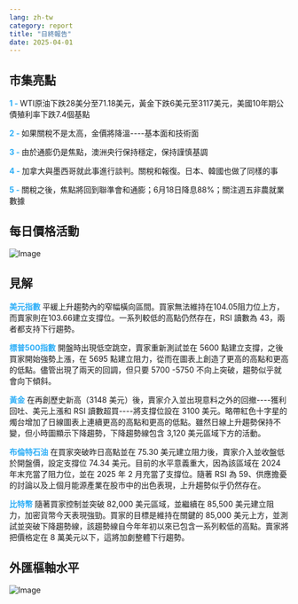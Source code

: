 ```yaml
---
lang: zh-tw
category: report
title: "日終報告"
date: 2025-04-01
---
```



<h2>市集亮點</h2>
<strong style="color: #2caef7;">1 - </strong> WTI原油下跌28美分至71.18美元，黃金下跌6美元至3117美元，美國10年期公債殖利率下跌7.4個基點

<strong style="color: #2caef7;">2 - </strong> 如果關稅不是太高，金價將降溫----基本面和技術面

<strong style="color: #2caef7;">3 - </strong> 由於通膨仍是焦點，澳洲央行保持穩定，保持謹慎基調

<strong style="color: #2caef7;">4 - </strong> 加拿大與墨西哥就此事進行談判。關稅和報復。日本、韓國也做了同樣的事

<strong style="color: #2caef7;">5 - </strong> 關稅之後，焦點將回到聯準會和通膨；6月18日降息88%；關注週五非農就業數據



<h2>每日價格活動</h2>
<img src="https://markleighedu.github.io/img/Apr-2025/01-Apr-2025/price.jpg" alt="Image"/>

<h2>見解</h2>
<strong style="color: #2caef7;">美元指數</strong> 平緩上升趨勢內的窄幅橫向區間。買家無法維持在104.05阻力位上方，而賣家則在103.66建立支撐位。一系列較低的高點仍然存在，RSI 讀數為 43，兩者都支持下行趨勢。 

<strong style="color: #2caef7;">標普500指數</strong> 開盤時出現低空跳空，賣家重新測試並在 5600 點建立支撐，之後買家開始強勢上漲，在 5695 點建立阻力，從而在圖表上創造了更高的高點和更高的低點。儘管出現了兩天的回調，但只要 5700 -5750 不向上突破，趨勢似乎就會向下傾斜。 

<strong style="color: #2caef7;">黃金</strong> 在再創歷史新高（3148 美元）後，賣家介入並出現意料之外的回撤----獲利回吐、美元上漲和 RSI 讀數超買----將支撐位設在 3100 美元。略帶紅色十字星的燭台增加了日線圖表上連續更高的高點和更高的低點。雖然日線上升趨勢保持不變，但小時圖顯示下降趨勢，下降趨勢線包含 3,120 美元區域下方的活動。

<strong style="color: #2caef7;">布倫特石油</strong> 在買家突破昨日高點並在 75.30 美元建立阻力後，賣家介入並收盤低於開盤價，設定支撐位 74.34 美元。目前的水平意義重大，因為該區域在 2024 年末充當了阻力位，並在 2025 年 2 月充當了支撐位。隨著 RSI 為 59、供應擔憂的討論以及上個月能源產業在股市中的出色表現，上升趨勢似乎仍然存在。 

<strong style="color: #2caef7;">比特幣</strong> 隨著買家控制並突破 82,000 美元區域，並繼續在 85,500 美元建立阻力，加密貨幣今天表現強勁。買家的目標是維持在關鍵的 85,000 美元上方，並測試並突破下降趨勢線，該趨勢線自今年年初以來已包含一系列較低的高點。賣家將把價格定在 8 萬美元以下，這將加劇整體下行趨勢。



<h2>外匯樞軸水平</h2>
<img src="https://markleighedu.github.io/img/Apr-2025/01-Apr-2025/pivot.jpg" alt="Image"/>